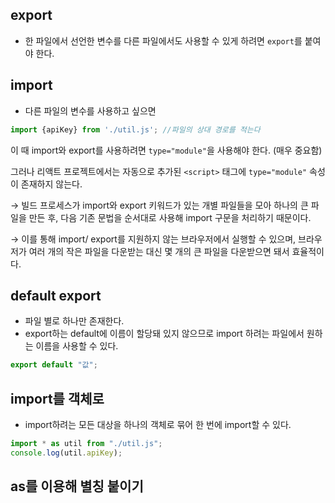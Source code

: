 ## export
- 한 파일에서 선언한 변수를 다른 파일에서도 사용할 수 있게 하려면 `export`를 붙여야 한다.

## import
- 다른 파일의 변수를 사용하고 싶으면

```javascript
import {apiKey} from './util.js'; //파일의 상대 경로를 적는다
```
이 때 import와 export를 사용하려면 `type="module"`을 사용해야 한다. (매우 중요함)

그러나 리액트 프로젝트에서는 자동으로 추가된  `<script>` 태그에 `type="module"` 속성이 존재하지 않는다.

→ 빌드 프로세스가 import와 export 키워드가 있는 개별 파일들을 모아 하나의 큰 파일을 만든 후, 다음 기존 문법을 순서대로 사용해 import 구문을 처리하기 때문이다.

→ 이를 통해 import/ export를 지원하지 않는 브라우저에서 실행할 수 있으며, 브라우저가 여러 개의 작은 파일을 다운받는 대신  몇 개의 큰 파일을 다운받으면 돼서 효율적이다.

## default export
- 파일 별로 하나만 존재한다.
- export하는 default에 이름이 할당돼 있지 않으므로 import 하려는 파일에서 원하는 이름을 사용할 수 있다.

```javascript
export default "값";
```

## import를 객체로
- import하려는 모든 대상을 하나의 객체로 묶어 한 번에 import할 수 있다.
```javascript
import * as util from "./util.js";
console.log(util.apiKey);
```

## as를 이용해 별칭 붙이기
